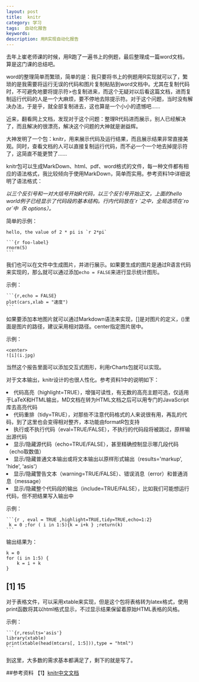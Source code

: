 ```yaml
---
layout: post
title:  knitr
category: 学习
tags:  自动化报告        
keywords: 
description: 用R实现自动化报告
---
```

去年上崔老师课的时候，用R跑了一遍书上的例题，最后整理成一篇word文档，算是这门课的总结吧。

word的整理简单而繁琐，简单的是：我只要将书上的例题用R实现就可以了，繁琐的是我需要将运行无误的代码和图片复制粘贴到word文档中。尤其在复制代码时，不可避免地要将提示符>也复制进来，而这个无疑对以后看这篇文档，进而复制运行代码的人是一个大麻烦，要不停地去除提示符。对于这个问题，当时没有解决办法，于是乎，就全部复制进去，这也算是一个小小的遗憾吧……

近来，翻看网上文档，发现对于这个问题：整理R代码进而展示，别人已经解决了，而且解决的很漂亮，解决这个问题的大神就是谢益辉。

大神发明了一个包：knitr，用来展示代码及运行结果，而且展示结果非常直接美观。同时，查看文档的人可以直接复制运行代码，而不必一个一个地去掉提示符了，这简直不能更赞了……

knitr包可以生成MarkDown、html、pdf、word格式的文件，每一种文件都有相应的语法格式，我比较倾向于使用MarkDown，简单而实用。参考资料1中详细说明了语法格式：

*以三个反引号和一对大括号开始R代码，以三个反引号开始正文，上面的hello world例子已经显示了代码段的基本结构。行内代码放在\`r \`之中，全局选项在\`ro or`中（R options）。* 

简单的示例：

    hello, the value of 2 * pi is `r 2*pi`

    ```{r foo-label}
    rnorm(5)
    ```
我们也可以在文件中生成图片，并进行展示。如果要生成的图片是通过R语言代码来实现的，那么就可以通过添加`echo = FALSE`来进行显示统计图形。

示例：

    ```{r,echo = FALSE}
    plot(cars,xlab = "速度")
    ```
如果要添加本地图片就可以通过Markdown语法来实现，[]是对图片的定义，()里面是图片的路径，建议采用相对路径。center指定图片居中。                                                                                         

示例：

    <center>
    ![i](i.jpg)

当然这个报告里面可以添加交互式图形，利用rCharts包就可以实现。

对于文本输出，knitr设计的也很人性化。参考资料1中的说明如下：

<li>代码高亮（highlight=TRUE），增强可读性，有无数的高亮主题可选，仅适用于LaTeX和HTML输出，MD文档在转为HTML文档之后可以用专门的JavaScript库去高亮代码

<li>代码重排（tidy=TRUE），对那些不注意代码格式的人来说很有用，再乱的代码，到了这里也会变得相对整齐，本功能由formatR包支持

<li>执行或不执行代码（eval=TRUE/FALSE），不执行的代码段将被跳过，原样输出源代码

<li>显示/隐藏源代码（echo=TRUE/FALSE），甚至精确控制显示哪几段代码（echo取数值）

<li>显示/隐藏普通文本输出或将文本输出以原样形式输出（results='markup', 'hide', 'asis'）

<li>显示/隐藏警告文本（warning=TRUE/FALSE）、错误消息（error）和普通消息（message）

<li>显示/隐藏整个代码段的输出（include=TRUE/FALSE），比如我们可能想运行代码，但不把结果写入输出中

示例：

    ```{r , eval = TRUE ,highlight=TRUE,tidy=TRUE,echo=1:2}
     k = 0 ;for ( i in 1:5){k = i+k } ;return(k)
    ```

输出结果为：

    k = 0
    for (i in 1:5) {
        k = i + k
    }

   ## [1] 15

对于表格文件，可以采用xtable来实现，但是这个包将表格转为latex格式，使用print函数将其以html格式显示，不过显示结果保留着原始HTML表格的风格。

示例：

    ```{r,results='asis'}
    library(xtable)
    print(xtable(head(mtcars[, 1:5])),type = "html")
    ```

到这里，大多数的需求基本都满足了，剩下的就是写了。

##参考资料
【1】[knitr中文文档](https://github.com/yihui/r-ninja/blob/master/11-auto-report.md)
